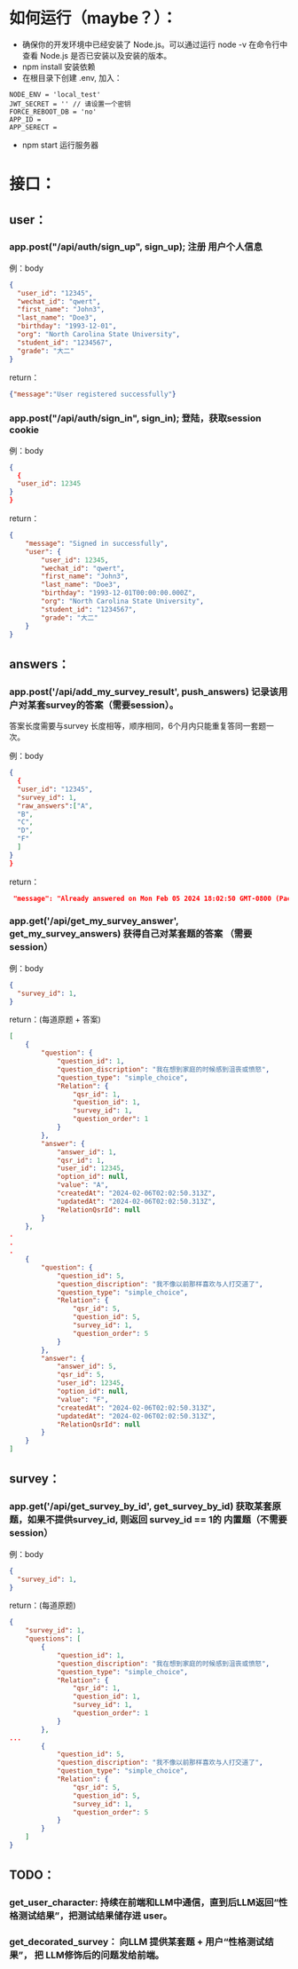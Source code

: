 # 如何运行（maybe？）：
 - 确保你的开发环境中已经安装了 Node.js。可以通过运行 node -v 在命令行中查看 Node.js 是否已安装以及安装的版本。
 - npm install 安装依赖
 - 在根目录下创建 .env, 加入：
```
NODE_ENV = 'local_test'
JWT_SECRET = '' // 请设置一个密钥
FORCE_REBOOT_DB = 'no'
APP_ID = 
APP_SERECT =
```
 - npm start 运行服务器

# 接口：

## user：

### app.post("/api/auth/sign_up", sign_up); 注册 用户个人信息

例：body
```json
{
  "user_id": "12345",
  "wechat_id": "qwert",
  "first_name": "John3",
  "last_name": "Doe3",
  "birthday": "1993-12-01",
  "org": "North Carolina State University",
  "student_id": "1234567",
  "grade": "大二"
}
```
return：
```json
{"message":"User registered successfully"}
```
### app.post("/api/auth/sign_in", sign_in); 登陆，获取session cookie

例：body
```json
{
  {
  "user_id": 12345
}
}
```
return：
```json
{
    "message": "Signed in successfully",
    "user": {
        "user_id": 12345,
        "wechat_id": "qwert",
        "first_name": "John3",
        "last_name": "Doe3",
        "birthday": "1993-12-01T00:00:00.000Z",
        "org": "North Carolina State University",
        "student_id": "1234567",
        "grade": "大二"
    }
}
```
## answers：

### app.post('/api/add_my_survey_result', push_answers) 记录该用户对某套survey的答案（需要session）。

答案长度需要与survey 长度相等，顺序相同，6个月内只能重复答同一套题一次。

例：body
```json
{
  {
  "user_id": "12345",
  "survey_id": 1,
  "raw_answers":["A",
  "B",
  "C",
  "D",
  "F"
  ]
}
}
```
return：
```json
 "message": "Already answered on Mon Feb 05 2024 18:02:50 GMT-0800 (Pacific Standard Time)"
```

### app.get('/api/get_my_survey_answer', get_my_survey_answers) 获得自己对某套题的答案 （需要session）

例：body
```json
{
  "survey_id": 1,
}
```
return：(每道原题 + 答案)
```json
[
    {
        "question": {
            "question_id": 1,
            "question_discription": "我在想到家庭的时候感到沮丧或愤怒",
            "question_type": "simple_choice",
            "Relation": {
                "qsr_id": 1,
                "question_id": 1,
                "survey_id": 1,
                "question_order": 1
            }
        },
        "answer": {
            "answer_id": 1,
            "qsr_id": 1,
            "user_id": 12345,
            "option_id": null,
            "value": "A",
            "createdAt": "2024-02-06T02:02:50.313Z",
            "updatedAt": "2024-02-06T02:02:50.313Z",
            "RelationQsrId": null
        }
    },
.
.
.
    {
        "question": {
            "question_id": 5,
            "question_discription": "我不像以前那样喜欢与人打交道了",
            "question_type": "simple_choice",
            "Relation": {
                "qsr_id": 5,
                "question_id": 5,
                "survey_id": 1,
                "question_order": 5
            }
        },
        "answer": {
            "answer_id": 5,
            "qsr_id": 5,
            "user_id": 12345,
            "option_id": null,
            "value": "F",
            "createdAt": "2024-02-06T02:02:50.313Z",
            "updatedAt": "2024-02-06T02:02:50.313Z",
            "RelationQsrId": null
        }
    }
]
```

## survey：

### app.get('/api/get_survey_by_id', get_survey_by_id) 获取某套原题，如果不提供survey_id, 则返回 survey_id == 1的 内置题（不需要session）

例：body
```json
{
  "survey_id": 1,
}
```
return：(每道原题)
```json
{
    "survey_id": 1,
    "questions": [
        {
            "question_id": 1,
            "question_discription": "我在想到家庭的时候感到沮丧或愤怒",
            "question_type": "simple_choice",
            "Relation": {
                "qsr_id": 1,
                "question_id": 1,
                "survey_id": 1,
                "question_order": 1
            }
        },
...
        {
            "question_id": 5,
            "question_discription": "我不像以前那样喜欢与人打交道了",
            "question_type": "simple_choice",
            "Relation": {
                "qsr_id": 5,
                "question_id": 5,
                "survey_id": 1,
                "question_order": 5
            }
        }
    ]
}
```

## TODO：
### get_user_character: 持续在前端和LLM中通信，直到后LLM返回“性格测试结果”，把测试结果储存进 user。 
### get_decorated_survey： 向LLM 提供某套题 + 用户“性格测试结果”， 把 LLM修饰后的问题发给前端。
